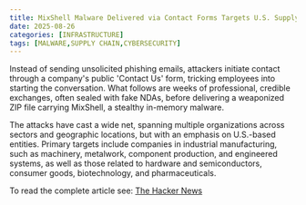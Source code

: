 ```yaml
---
title: MixShell Malware Delivered via Contact Forms Targets U.S. Supply Chain Manufacturers
date: 2025-08-26
categories: [INFRASTRUCTURE]
tags: [MALWARE,SUPPLY CHAIN,CYBERSECURITY]
---
```


Instead of sending unsolicited phishing emails, attackers initiate contact through a company's public 'Contact Us' form, tricking employees into starting the conversation. What follows are weeks of professional, credible exchanges, often sealed with fake NDAs, before delivering a weaponized ZIP file carrying MixShell, a stealthy in-memory malware.

The attacks have cast a wide net, spanning multiple organizations across sectors and geographic locations, but with an emphasis on U.S.-based entities. Primary targets include companies in industrial manufacturing, such as machinery, metalwork, component production, and engineered systems, as well as those related to hardware and semiconductors, consumer goods, biotechnology, and pharmaceuticals.

To read the complete article see: [The Hacker News](https://thehackernews.com/2025/08/mixshell-malware-delivered-via-contact.html)